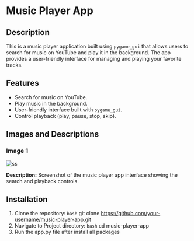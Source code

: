 # Music Player App

## Description
This is a music player application built using `pygame_gui` that allows users to search for music on YouTube and play it in the background. The app provides a user-friendly interface for managing and playing your favorite tracks.

## Features
- Search for music on YouTube.
- Play music in the background.
- User-friendly interface built with `pygame_gui`.
- Control playback (play, pause, stop, skip).

## Images and Descriptions

### Image 1
![ss](https://github.com/user-attachments/assets/d42a24b8-0308-4a1b-b6cb-ee244b52042d)

**Description:** Screenshot of the music player app interface showing the search and playback controls.

## Installation
1. Clone the repository:
   ```bash```
   git clone https://github.com/your-username/music-player-app.git
2. Navigate to Project directory:
   ```bash```
   cd music-player-app
3. Run the app.py file after install all packages


